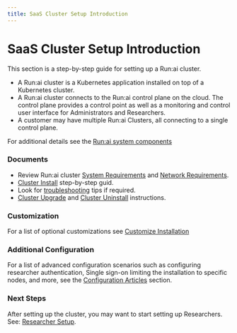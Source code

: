 ```yaml
---
title: SaaS Cluster Setup Introduction
---
```


# SaaS Cluster Setup Introduction

This section is a step-by-step guide for setting up a Run:ai cluster.

* A Run:ai cluster is a Kubernetes application installed on top of a Kubernetes cluster.
* A Run:ai cluster connects to the Run:ai control plane on the cloud. The control plane provides a control point as well as a monitoring and control user interface for Administrators and Researchers.
* A customer may have multiple Run:ai Clusters, all connecting to a single control plane.

For additional details see the [Run:ai system components](../../../home/components.md)

### Documents

* Review Run:ai cluster [System Requirements](cluster-prerequisites.md) and [Network Requirements](network-req.md).
* [Cluster Install](cluster-install.md) step-by-step guid.
* Look for [troubleshooting](../troubleshooting/troubleshooting.md) tips if required.
* [Cluster Upgrade](cluster-upgrade.md) and [Cluster Uninstall](cluster-delete.md) instructions.

### Customization

For a list of optional customizations see [Customize Installation](customize-cluster-install.md)

### Additional Configuration

For a list of advanced configuration scenarios such as configuring researcher authentication, Single sign-on limiting the installation to specific nodes, and more, see the [Configuration Articles](../../config/overview.md) section.

### Next Steps

After setting up the cluster, you may want to start setting up Researchers. See: [Researcher Setup](../researcher-setup/researcher-setup-intro.md).
